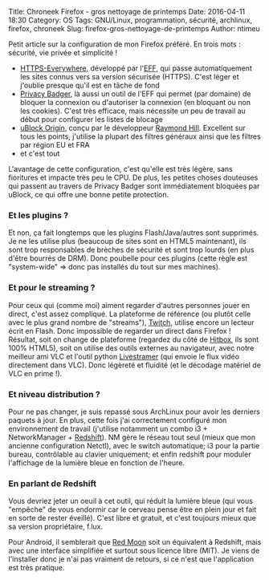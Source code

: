Title: Chroneek Firefox - gros nettoyage de printemps
Date: 2016-04-11 18:30
Category: OS
Tags: GNU/Linux, programmation, sécurité, archlinux, firefox, chroneek
Slug: firefox-gros-nettoyage-de-printemps
Author: ntimeu

Petit article sur la configuration de mon Firefox préféré. En trois mots :
sécurité, vie privée et simplicité !

* [HTTPS-Everywhere](https://www.eff.org/https-everywhere), développé par
l'[EFF](https://www.eff.org/), qui passe automatiquement les sites connus
vers sa version sécurisée (HTTPS). C'est léger et j'oublie presque qu'il
est en tâche de fond
* [Privacy Badger](https://www.eff.org/privacybadger), là aussi un outil de
l'EFF qui permet (par domaine) de bloquer la connexion ou d'autoriser la
connexion (en bloquant ou non les cookies). C'est très efficace, mais
nécessite un peu de travail au début pour configurer les listes de blocage
* [uBlock Origin](https://github.com/gorhill/uBlock), conçu par le
développeur [Raymond
Hill](https://addons.mozilla.org/fr/firefox/user/gorhill/). Excellent sur
tous les points, j'utilise la plupart des filtres généraux ainsi que les
filtres par région EU et FRA
* et c'est tout

L'avantage de cette configuration, c'est qu'elle est très légère, sans
fioritures et impacte très peu le CPU. De plus, les petites choses
douteuses qui passent au travers de Privacy Badger sont immédiatement
bloquées par uBlock, ce qui offre une bonne petite protection.


### Et les plugins ?

Et non, ça fait longtemps que les plugins Flash/Java/autres sont supprimés.
Je ne les utilise plus (beaucoup de sites sont en HTML5 maintenant), ils
sont trop responsables de brèches de sécurité et sont trop lourds (en plus
d'être bourrés de DRM). Donc poubelle pour ces plugins (cette règle est
"system-wide" => donc pas installés du tout sur mes machines).


### Et pour le streaming ?

Pour ceux qui (comme moi) aiment regarder d'autres personnes jouer en
direct, c'est assez compliqué. La plateforme de référence (ou plutôt celle
avec le plus grand nombre de "streams"), [Twitch](https://www.twitch.tv/),
utilise encore un lecteur écrit en Flash. Donc impossible de regarder un
direct dans Firefox ! Résultat, soit on change de plateforme (regardez du
côté de [Hitbox](http://www.hitbox.tv/), ils sont 100% HTML5), soit on
utilise des outils externes au navigateur, avec notre meilleur ami VLC et
l'outil python [Livestramer](http://docs.livestreamer.io/) (qui envoie le
flux vidéo directement dans VLC). Donc légèreté et fluidité (et le décodage
matériel de VLC en prime !).


### Et niveau distribution ?

Pour ne pas changer, je suis repassé sous ArchLinux pour avoir les derniers
paquets à jour. En plus, cette fois j'ai correctement configuré mon
environnement de travail (j'utilise notamment un combo i3 +
NetworkManager + [Redshift](http://jonls.dk/redshift/)). NM gère le réseau
tout seul (mieux que mon ancienne configuration Netctl), avec le switch
automatique; i3 pour la partie bureau, contrôlable au clavier uniquement;
et enfin redshift pour moduler l'affichage de la lumière bleue en fonction
de l'heure.


### En parlant de Redshift

Vous devriez jeter un oeuil à cet outil, qui réduit la lumière bleue (qui
vous "empêche" de vous endormir car le cerveau pense être en plein jour et
fait en sorte de rester éveillé). C'est libre et gratuit, et c'est toujours
mieux que sa version propriétaire, f.lux.

Pour Android, il semblerait que [Red
Moon](https://github.com/raatmarien/red-moon) soit un équivalent à
Redshift, mais avec une interface simplifiée et surtout sous licence libre
(MIT). Je viens de l'installer donc je n'ai pas vraiment de retours, si ce
n'est que l'application est très pratique.
